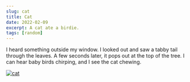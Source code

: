 ```yaml
---
slug: cat
title: Cat
date: 2022-02-09
excerpt: A cat ate a birdie.
tags: [random]
---
```


I heard something outside my window. I looked out and saw a tabby tail through the leaves. A few seconds later, it pops out at the top of the tree. I can hear baby birds chirping, and I see the cat chewing.

[![cat](https://i3.ytimg.com/vi/WPAhIPJNIDM/maxresdefault.jpg)](https://www.youtube.com/watch?v=WPAhIPJNIDM)
